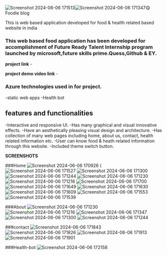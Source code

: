 ![Screenshot 2024-06-06 171513](https://github.com/SahilGole12/Foodie-Blog/assets/149513837/b224f873-73f9-4eed-97e2-9efd7599be59)![Screenshot 2024-06-06 171347](https://github.com/SahilGole12/Foodie-Blog/assets/149513837/f5c6c89e-92d7-4128-b08c-38f5a3285993)😋Foodie blog

This is web based application developed for food & health related based website in india

### This web based food application has been developed for accomplishment of Future Ready Talent Internship program launched by microsoft,future skills prime.Quess,Github & EY.

**project link** - 

**project demo video link** - 

### Azure technologies used in for project.
-static web apps
-Health bot

## features and functionalities 

-Interactive and responsive UI.
-Has many graphical and visual innovative effects.
-Have an aesthetically pleasing visual design and architecture.
-Has collection of many web pages including home, about us, contact, health related information etc.
-User can know food & heath related information through this website.
-Included theme switch button.

**SCREENSHOTS**

###Home
![Screenshot 2024-06-06 170926](https://github.com/SahilGole12/Foodie-Blog/assets/149513837/e7528a38-93d9-4009-b966-48dda6dd613a)
(![Screenshot 2024-06-06 171527](https://github.com/SahilGole12/Foodie-Blog/assets/149513837/49af11cc-f194-4ecb-96d4-2c6419dd7b36)
![Screenshot 2024-06-06 171300](https://github.com/SahilGole12/Foodie-Blog/assets/149513837/b846c747-8e99-4215-9016-0c570bf44bdd)
![Screenshot 2024-06-06 171244](https://github.com/SahilGole12/Foodie-Blog/assets/149513837/9fb7a981-72cc-45ac-9b0c-507997f00da6)
![Screenshot 2024-06-06 171230](https://github.com/SahilGole12/Foodie-Blog/assets/149513837/be05734b-5a82-4926-a336-99b7b137b288)
![Screenshot 2024-06-06 171216](https://github.com/SahilGole12/Foodie-Blog/assets/149513837/e28472d5-1048-44ac-a272-b42b65cb23ea)
![Screenshot 2024-06-06 171700](https://github.com/SahilGole12/Foodie-Blog/assets/149513837/0e177581-188e-4693-80f9-0633a375985f)
![Screenshot 2024-06-06 171649](https://github.com/SahilGole12/Foodie-Blog/assets/149513837/fde7b73c-adbb-4d82-a35e-81b29b026d1e)
![Screenshot 2024-06-06 171630](https://github.com/SahilGole12/Foodie-Blog/assets/149513837/166d982e-99ad-4ad0-a092-2eda6416a9a5)
![Screenshot 2024-06-06 171609](https://github.com/SahilGole12/Foodie-Blog/assets/149513837/3d7bf10b-d8f2-4f55-901a-6a9a8676494e)
![Screenshot 2024-06-06 171553](https://github.com/SahilGole12/Foodie-Blog/assets/149513837/2cb4c399-b324-4886-a581-8c53d95a9e53)
![Screenshot 2024-06-06 171539](https://github.com/SahilGole12/Foodie-Blog/assets/149513837/11ede1c0-795d-4171-94d9-9a6eb56b89a0)

###About
![Screenshot 2024-06-06 171230](https://github.com/SahilGole12/Foodie-Blog/assets/149513837/d392988d-5a10-403c-aeb5-ebf9a94cd195)
![Screenshot 2024-06-06 171216](https://github.com/SahilGole12/Foodie-Blog/assets/149513837/d51e93a4-3ea9-4eb8-aed7-36a4ec5b8ef8)
![Screenshot 2024-06-06 171347](https://github.com/SahilGole12/Foodie-Blog/assets/149513837/d59bec29-b9a0-4191-8dfd-283286d9558a)
![Screenshot 2024-06-06 171300](https://github.com/SahilGole12/Foodie-Blog/assets/149513837/2b4122a5-35e7-4132-b17d-5ee805a6879b)
![Screenshot 2024-06-06 171244](https://github.com/SahilGole12/Foodie-Blog/assets/149513837/56bad7f2-ca9e-47fc-aa1e-3980eb42d4ab)

###contact
![Screenshot 2024-06-06 171843](https://github.com/SahilGole12/Foodie-Blog/assets/149513837/fcadc99e-9d6e-4c3a-86fb-51181535316f)
![Screenshot 2024-06-06 171826](https://github.com/SahilGole12/Foodie-Blog/assets/149513837/33037304-9822-413c-a3b2-b2a68d18bfd7)
![Screenshot 2024-06-06 171913](https://github.com/SahilGole12/Foodie-Blog/assets/149513837/fa5dc605-233b-4bfd-8645-ad0990fd0a2f)
![Screenshot 2024-06-06 171901](https://github.com/SahilGole12/Foodie-Blog/assets/149513837/85ef0620-167c-4ff5-b8ef-0aada01e8a64)

###Health-bot
![Screenshot 2024-06-06 172158](https://github.com/SahilGole12/Foodie-Blog/assets/149513837/3947d496-df04-4a29-9db5-fbf4de832804)


